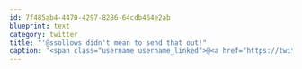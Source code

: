 ```yaml
---
id: 7f485ab4-4470-4297-8286-64cdb464e2ab
blueprint: text
category: twitter
title: "'@ssollows didn't mean to send that out!"
caption: '<span class="username username_linked">@<a href="https://twitter.com/ssollows" title="Scott Sollows">ssollows</a></span> didn''t mean to send that out!'
---
```

